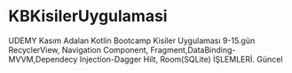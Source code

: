 # KBKisilerUygulamasi
UDEMY Kasım Adalan Kotlin Bootcamp Kisiler Uygulaması 9-15.gün
RecyclerView, Navigation Component, Fragment,DataBinding-MVVM,Dependecy Injection-Dagger Hilt, Room(SQLite)
İŞLEMLERİ. Güncel
